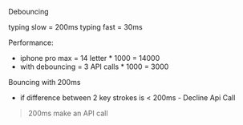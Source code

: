 Debouncing 

typing slow = 200ms
typing fast = 30ms

Performance:
 - iphone pro max = 14 letter * 1000 = 14000
 - with debouncing = 3 API calls * 1000 = 3000

 Bouncing with 200ms
  - if difference between 2 key strokes is < 200ms - Decline Api Call

  >200ms make an API call
